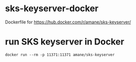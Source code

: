 # sks-keyserver-docker
Dockerfile for https://hub.docker.com/r/amane/sks-keyserver/

# run SKS keyserver in Docker
```
docker run --rm -p 11371:11371 amane/sks-keyserver
```
